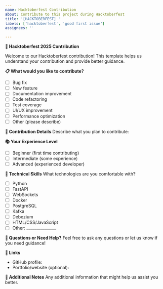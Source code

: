 ```yaml
---
name: Hacktoberfest Contribution
about: Contribute to this project during Hacktoberfest
title: '[HACKTOBERFEST] '
labels: ['hacktoberfest', 'good first issue']
assignees: ''

---
```


**🎉 Hacktoberfest 2025 Contribution**

Welcome to our Hacktoberfest contribution! This template helps us understand your contribution and provide better guidance.

**📋 What would you like to contribute?**
- [ ] Bug fix
- [ ] New feature
- [ ] Documentation improvement
- [ ] Code refactoring
- [ ] Test coverage
- [ ] UI/UX improvement
- [ ] Performance optimization
- [ ] Other (please describe)

**🎯 Contribution Details**
Describe what you plan to contribute:

**📚 Your Experience Level**
- [ ] Beginner (first time contributing)
- [ ] Intermediate (some experience)
- [ ] Advanced (experienced developer)

**🔧 Technical Skills**
What technologies are you comfortable with?
- [ ] Python
- [ ] FastAPI
- [ ] WebSockets
- [ ] Docker
- [ ] PostgreSQL
- [ ] Kafka
- [ ] Debezium
- [ ] HTML/CSS/JavaScript
- [ ] Other: _______________

**💭 Questions or Need Help?**
Feel free to ask any questions or let us know if you need guidance!

**🔗 Links**
- GitHub profile: 
- Portfolio/website (optional): 

**📝 Additional Notes**
Any additional information that might help us assist you better.
